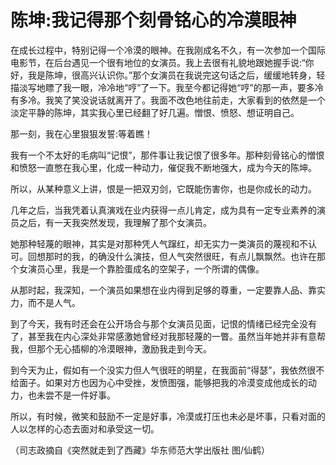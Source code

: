 # 陈坤:我记得那个刻骨铭心的冷漠眼神

在成长过程中，特别记得一个冷漠的眼神。在我刚成名不久，有一次参加一个国际电影节，在后台遇见一个很有地位的女演员。我上去很有礼貌地跟她握手说:“你好，我是陈坤，很高兴认识你。”那个女演员在我说完这句话之后，缓缓地转身，轻描淡写地瞟了我一眼，冷冷地“哼”了一下。我至今都记得她“哼”的那一声，要多冷有多冷。我笑了笑没说话就离开了。我面不改色地往前走，大家看到的依然是一个淡定平静的陈坤，其实我心里已经翻了好几遍。憎恨、愤怒、想证明自己。 

那一刻，我在心里狠狠发誓:等着瞧！ 

我有一个不太好的毛病叫“记恨”，那件事让我记恨了很多年。那种刻骨铭心的憎恨和愤怒一直憋在我心里，化成一种动力，催促我不断地强大，成为今天的陈坤。 

所以，从某种意义上讲，恨是一把双刃剑，它既能伤害你，也是你成长的动力。 

几年之后，当我凭着认真演戏在业内获得一点儿肯定，成为具有一定专业素养的演员之后，有一天我突然发现，我理解了那个女演员。 

她那种轻蔑的眼神，其实是对那种凭人气蹿红，却无实力一类演员的蔑视和不认可。回想那时的我，的确没什么演技，但人气突然很旺，有点儿飘飘然。也许在那个女演员心里，我是一个靠脸蛋成名的空架子，一个所谓的偶像。 

从那时起，我深知，一个演员如果想在业内得到足够的尊重，一定要靠人品、靠实力，而不是人气。 

到了今天，我有时还会在公开场合与那个女演员见面，记恨的情绪已经完全没有了，甚至我在内心深处非常感激她曾经对我那轻蔑的一瞥。虽然当年她并非有意帮我，但那个无心插柳的冷漠眼神，激励我走到今天。 

到今天为止，假如有一个没实力但人气很旺的明星，在我面前“得瑟”，我依然很不给面子。如果对方也因为心中受挫，发愤图强，能够把我的冷漠变成他成长的动力，也未尝不是一件好事。 

所以，有时候，微笑和鼓励不一定是好事，冷漠或打压也未必是坏事，只看对面的人以怎样的心态去面对和承受这一切。 

（司志政摘自《突然就走到了西藏》华东师范大学出版社 图/仙鹤）